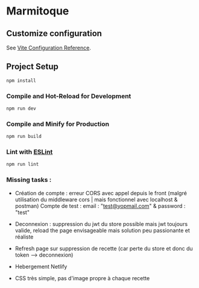# Marmitoque

## Customize configuration

See [Vite Configuration Reference](https://vitejs.dev/config/).

## Project Setup

```sh
npm install
```

### Compile and Hot-Reload for Development

```sh
npm run dev
```

### Compile and Minify for Production

```sh
npm run build
```

### Lint with [ESLint](https://eslint.org/)

```sh
npm run lint
```


### Missing tasks : 

- Création de compte : erreur CORS avec appel depuis le front (malgré utilisation du middleware cors | mais fonctionnel avec localhost & postman)
  Compte de test : email : "test@yopmail.com" & password : "test"

- Deconnexion : suppression du jwt du store possible mais jwt toujours valide, reload the page envisageable mais solution peu passionante et réaliste

- Refresh page sur suppression de recette (car perte du store et donc du token --> deconnexion)

- Hebergement Netlify

- CSS très simple, pas d'image propre à chaque recette
